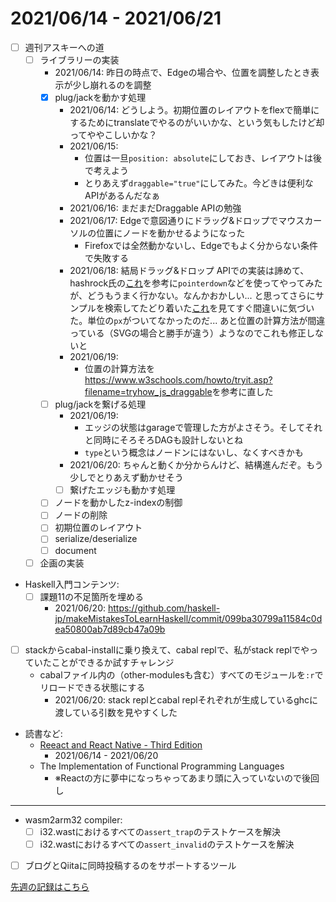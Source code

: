 # 2021/06/14 - 2021/06/21

- [ ] 週刊アスキーへの道
    - [ ] ライブラリーの実装
        - 2021/06/14: 昨日の時点で、Edgeの場合や、位置を調整したとき表示が少し崩れるのを調整
        - [x] plug/jackを動かす処理
            - 2021/06/14: どうしよう。初期位置のレイアウトをflexで簡単にするためにtranslateでやるのがいいかな、という気もしたけど却ってややこしいかな？
            - 2021/06/15:
                - 位置は一旦`position: absolute`にしておき、レイアウトは後で考えよう
                - とりあえず`draggable="true"`にしてみた。今どきは便利なAPIがあるんだなぁ
            - 2021/06/16: まだまだDraggable APIの勉強
            - 2021/06/17: Edgeで意図通りにドラッグ&ドロップでマウスカーソルの位置にノードを動かせるようになった
                - Firefoxでは全然動かないし、Edgeでもよく分からない条件で失敗する
            - 2021/06/18: 結局ドラッグ&ドロップ APIでの実装は諦めて、hashrock氏の[これ](https://github.com/anydown/anydown-monorepo/blob/master/packages/anydown-core/components/CodeBlockBlock.vue)を参考に`pointerdown`などを使ってやってみたが、どうもうまく行かない。なんかおかしい... と思ってさらにサンプルを検索してたどり着いた[これ](https://www.w3schools.com/howto/tryit.asp?filename=tryhow_js_draggable)を見てすぐ間違いに気づいた。単位の`px`がついてなかったのだ... あと位置の計算方法が間違っている（SVGの場合と勝手が違う）ようなのでこれも修正しないと
            - 2021/06/19:
                - 位置の計算方法を<https://www.w3schools.com/howto/tryit.asp?filename=tryhow_js_draggable>を参考に直した
        - [ ] plug/jackを繋げる処理
            - 2021/06/19:
                - エッジの状態はgarageで管理した方がよさそう。そしてそれと同時にそろそろDAGも設計しないとね
                - `type`という概念はノードンにはないし、なくすべきかも
            - 2021/06/20: ちゃんと動くか分からんけど、結構進んだぞ。もう少しでとりあえず動かせそう
            - [ ] 繋げたエッジも動かす処理
        - [ ] ノードを動かしたz-indexの制御
        - [ ] ノードの削除
        - [ ] 初期位置のレイアウト
        - [ ] serialize/deserialize
        - [ ] document
    - [ ] 企画の実装
- Haskell入門コンテンツ:
    - [ ] 課題11の不足箇所を埋める
        - 2021/06/20: <https://github.com/haskell-jp/makeMistakesToLearnHaskell/commit/099ba30799a11584c0dea50800ab7d89cb47a09b>
- [ ] stackからcabal-installに乗り換えて、cabal replで、私がstack replでやっていたことができるか試すチャレンジ
    - cabalファイル内の（other-modulesも含む）すべてのモジュールを`:r`でリロードできる状態にする
        - 2021/06/20: stack replとcabal replそれぞれが生成しているghcに渡している引数を見やすくした
- 読書など:
    - [Reeact and React Native - Third Edition](https://www.packtpub.com/product/react-and-react-native-third-edition/9781839211140)
        - 2021/06/14 - 2021/06/20
    - The Implementation of Functional Programming Languages
        - ※Reactの方に夢中になっちゃってあまり頭に入っていないので後回し

------

- wasm2arm32 compiler:
    - [ ] i32.wastにおけるすべての`assert_trap`のテストケースを解決
    - [ ] i32.wastにおけるすべての`assert_invalid`のテストケースを解決
- [ ] ブログとQiitaに同時投稿するのをサポートするツール

[先週の記録はこちら](https://github.com/igrep/daily-commits/blob/cac0613b039b5b54ce926db5e39a31515f5bbacb/yesterday.md)
